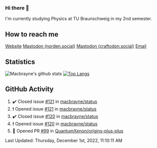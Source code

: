 ### Hi there 👋
I'm currently studying Physics at TU Braunschweig in my 2nd semester.

## How to reach me
[Website](https://florentin-schleuss.de)
<a rel="me" href="https://norden.social/@florentin">Mastodon (norden.social)</a>
<a rel="me" href="https://craftodon.social/@frodolon">Mastodon (craftodon.social)</a>
[Email](mailto:hello@macbrayne.de)

## Statistics
![Macbrayne's github stats](https://github-readme-stats.vercel.app/api?username=macbrayne&count_private=true&show_icons=true&hide_rank=true&custom_title=macbrayne's%20GitHub%20Stats)
[![Top Langs](https://github-readme-stats.vercel.app/api/top-langs/?username=macbrayne&exclude_repo=liftron&layout=compact)](https://github.com/anuraghazra/github-readme-stats)
## GitHub Activity

<!--RECENT_ACTIVITY:start-->
1. ✔️ Closed issue [#121](https://github.com/macbrayne/status/issues/121) in [macbrayne/status](https://github.com/macbrayne/status)
2. ❗️ Opened issue [#121](https://github.com/macbrayne/status/issues/121) in [macbrayne/status](https://github.com/macbrayne/status)
3. ✔️ Closed issue [#120](https://github.com/macbrayne/status/issues/120) in [macbrayne/status](https://github.com/macbrayne/status)
4. ❗️ Opened issue [#120](https://github.com/macbrayne/status/issues/120) in [macbrayne/status](https://github.com/macbrayne/status)
5. 💪 Opened PR [#99](https://github.com/QuantumXenon/origins-plus-plus/pull/99) in [QuantumXenon/origins-plus-plus](https://github.com/QuantumXenon/origins-plus-plus)
<!--RECENT_ACTIVITY:end-->

<!--RECENT_ACTIVITY:last_update-->
Last Updated: Thursday, December 1st, 2022, 11:10:11 AM
<!--RECENT_ACTIVITY:last_update_end-->


<!--
**macbrayne/macbrayne** is a ✨ _special_ ✨ repository because its `README.md` (this file) appears on your GitHub profile.

Here are some ideas to get you started:

- 🔭 I’m currently working on ...
- 🌱 I’m currently learning ...
- 👯 I’m looking to collaborate on ...
- 🤔 I’m looking for help with ...
- 💬 Ask me about ...
- 📫 How to reach me: ...
- 😄 Pronouns: ...
- ⚡ Fun fact: ...
-->
